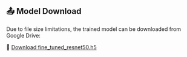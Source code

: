 ## 📤 Model Download
Due to file size limitations, the trained model can be downloaded from Google Drive:

🔗 [Download fine_tuned_resnet50.h5](https://drive.google.com/drive/folders/1-59osdhM9Xz7wnDhk0d1HS5XB2eEzGd9)
